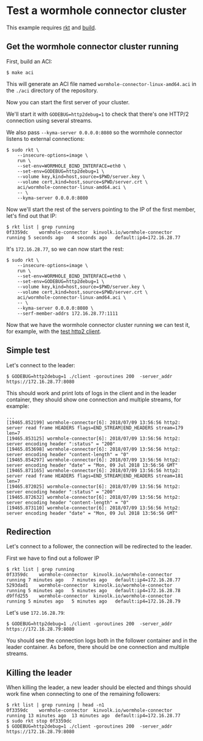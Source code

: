 # Test a wormhole connector cluster

This example requires [rkt](https://github.com/rkt/rkt/releases) and [build](https://github.com/containers/build/releases).

## Get the wormhole connector cluster running

First, build an ACI:

```
$ make aci
```

This will generate an ACI file named `wormhole-connector-linux-amd64.aci` in the `./aci` directory of the repository.

Now you can start the first server of your cluster.

We'll start it with `GODEBUG=http2debug=1` to check that there's one HTTP/2 connection using several streams.

We also pass `--kyma-server 0.0.0.0:8080` so the wormhole connector listens to external connections:

```
$ sudo rkt \
    --insecure-options=image \
    run \
    --set-env=WORMHOLE_BIND_INTERFACE=eth0 \
    --set-env=GODEBUG=http2debug=1 \
    --volume key,kind=host,source=$PWD/server.key \
    --volume cert,kind=host,source=$PWD/server.crt \
    aci/wormhole-connector-linux-amd64.aci \
    -- \
    --kyma-server 0.0.0.0:8080
```

Now we'll start the rest of the servers pointing to the IP of the first member, let's find out that IP:

```
$ rkt list | grep running
0f3359dc	wormhole-connector	kinvolk.io/wormhole-connector	running	5 seconds ago	4 seconds ago	default:ip4=172.16.28.77
```

It's `172.16.28.77`, so we can now start the rest:

```
$ sudo rkt \
    --insecure-options=image \
    run \
    --set-env=WORMHOLE_BIND_INTERFACE=eth0 \
    --set-env=GODEBUG=http2debug=1 \
    --volume key,kind=host,source=$PWD/server.key \
    --volume cert,kind=host,source=$PWD/server.crt \
    aci/wormhole-connector-linux-amd64.aci \
    -- \
    --kyma-server 0.0.0.0:8080 \
    --serf-member-addrs 172.16.28.77:1111
```

Now that we have the wormhole connector cluster running we can test it, for example, with the [test http2 client](https://github.com/kinvolk/test-http2/tree/master/client).

## Simple test

Let's connect to the leader:

```
$ GODEBUG=http2debug=1 ./client -goroutines 200  -server_addr https://172.16.28.77:8080
```

This should work and print lots of logs in the client and in the leader container, they should show one connection and multiple streams, for example:

```
...
[19465.852199] wormhole-connector[6]: 2018/07/09 13:56:56 http2: server read frame HEADERS flags=END_STREAM|END_HEADERS stream=179 len=7
[19465.853125] wormhole-connector[6]: 2018/07/09 13:56:56 http2: server encoding header ":status" = "200"
[19465.853698] wormhole-connector[6]: 2018/07/09 13:56:56 http2: server encoding header "content-length" = "0"
[19465.854297] wormhole-connector[6]: 2018/07/09 13:56:56 http2: server encoding header "date" = "Mon, 09 Jul 2018 13:56:56 GMT"
[19465.871165] wormhole-connector[6]: 2018/07/09 13:56:56 http2: server read frame HEADERS flags=END_STREAM|END_HEADERS stream=181 len=7
[19465.872025] wormhole-connector[6]: 2018/07/09 13:56:56 http2: server encoding header ":status" = "200"
[19465.872632] wormhole-connector[6]: 2018/07/09 13:56:56 http2: server encoding header "content-length" = "0"
[19465.873110] wormhole-connector[6]: 2018/07/09 13:56:56 http2: server encoding header "date" = "Mon, 09 Jul 2018 13:56:56 GMT"
```

## Redirection

Let's connect to a follower, the connection will be redirected to the leader.

First we have to find out a follower IP

```
$ rkt list | grep running
0f3359dc	wormhole-connector	kinvolk.io/wormhole-connector	running	7 minutes ago	7 minutes ago	default:ip4=172.16.28.77
5293dad1	wormhole-connector	kinvolk.io/wormhole-connector	running	5 minutes ago	5 minutes ago	default:ip4=172.16.28.78
d9ffd255	wormhole-connector	kinvolk.io/wormhole-connector	running	5 minutes ago	5 minutes ago	default:ip4=172.16.28.79
```

Let's use `172.16.28.79`:

```
$ GODEBUG=http2debug=1 ./client -goroutines 200  -server_addr https://172.16.28.79:8080
```

You should see the connection logs both in the follower container and in the leader container.
As before, there should be one connection and multiple streams.

## Killing the leader

When killing the leader, a new leader should be elected and things should work fine when connecting to one of the remaining followers:

```
$ rkt list | grep running | head -n1
0f3359dc	wormhole-connector	kinvolk.io/wormhole-connector	running	13 minutes ago	13 minutes ago	default:ip4=172.16.28.77
$ sudo rkt stop 0f3359dc
$ GODEBUG=http2debug=1 ./client -goroutines 200  -server_addr https://172.16.28.79:8080
```
